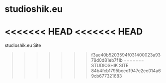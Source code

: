 # studioshik.eu
<<<<<<< HEAD
<<<<<<< HEAD
=======
studioshik.eu Site
>>>>>>> f3ae40b5203594f031400023a9378d0d81eb7f1b
=======
STUDIOSHIK SITE
>>>>>>> 84b4fcb1795bced1947e2ee014a69cb677321683
